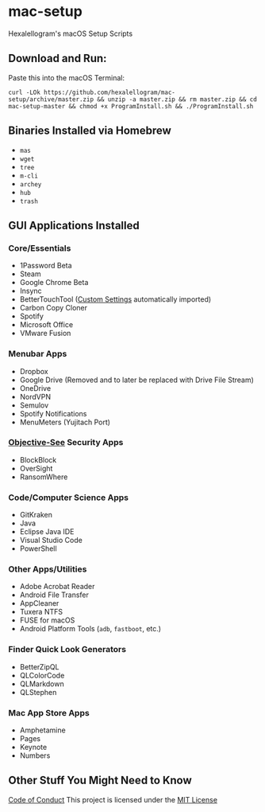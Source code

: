 # mac-setup

Hexalellogram's macOS Setup Scripts

## Download and Run:
Paste this into the macOS Terminal:

`curl -LOk https://github.com/hexalellogram/mac-setup/archive/master.zip && unzip -a master.zip && rm master.zip && cd mac-setup-master && chmod +x ProgramInstall.sh && ./ProgramInstall.sh`

## Binaries Installed via Homebrew
- `mas`
- `wget`
- `tree`
- `m-cli`
- `archey`
- `hub`
- `trash`

## GUI Applications Installed

### Core/Essentials
- 1Password Beta
- Steam
- Google Chrome Beta
- Insync
- BetterTouchTool ([Custom Settings](https://github.com/hexalellogram/mac-setup/wiki/BTT-Shortcuts) automatically imported)
- Carbon Copy Cloner
- Spotify
- Microsoft Office
- VMware Fusion

### Menubar Apps
- Dropbox
- Google Drive (Removed and to later be replaced with Drive File Stream) 
- OneDrive
- NordVPN
- Semulov
- Spotify Notifications
- MenuMeters (Yujitach Port)

### [Objective-See](https://objective-see.com/) Security Apps
- BlockBlock
- OverSight
- RansomWhere

### Code/Computer Science Apps
- GitKraken
- Java
- Eclipse Java IDE
- Visual Studio Code
- PowerShell

### Other Apps/Utilities
- Adobe Acrobat Reader
- Android File Transfer
- AppCleaner
- Tuxera NTFS
- FUSE for macOS
- Android Platform Tools (`adb`, `fastboot`, etc.)

### Finder Quick Look Generators
- BetterZipQL
- QLColorCode
- QLMarkdown
- QLStephen

### Mac App Store Apps
- Amphetamine
- Pages
- Keynote
- Numbers

## Other Stuff You Might Need to Know
[Code of Conduct](https://github.com/hexalellogram/mac-setup/blob/master/CODE_OF_CONDUCT.md)
This project is licensed under the [MIT License](https://github.com/hexalellogram/mac-setup/blob/master/LICENSE)

